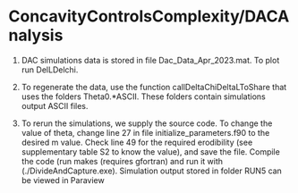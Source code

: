 # ConcavityControlsComplexity/DACAnalysis

1. DAC simulations data is stored in file Dac_Data_Apr_2023.mat. To plot run DelLDelchi.

2. To regenerate the data, use the function callDeltaChiDeltaLToShare that uses the folders Theta0.*ASCII. These folders contain  simulations output ASCII files. 

3. To rerun the simulations, we supply the source code. To change the value of theta, change line 27 in file initialize_parameters.f90 to the desired m value. Check line 49 for the required erodibility (see supplementary table S2 to know the value), and save the file. Compile the code (run makes (requires gfortran) and run it with (./DivideAndCapture.exe). Simulation output stored in folder RUN5 can be viewed in Paraview  
